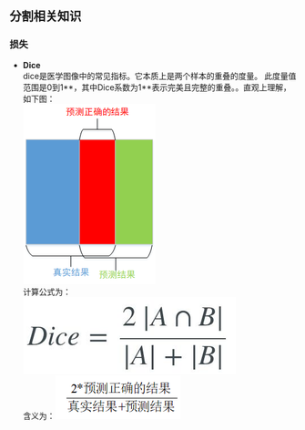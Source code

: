 ## 分割相关知识


### 损失
- **Dice**  
  dice是医学图像中的常见指标。它本质上是两个样本的重叠的度量。 此度量值范围是0到1**，其中Dice系数为1**表示完美且完整的重叠。。直观上理解，如下图：  
  ![](https://github.com/sfxz035/DL-Learning/raw/master/picture/20180607161135809.png)  
  计算公式为：  
  ![enter image description here](https://github.com/sfxz035/DL-Learning/raw/master/picture/1556345040%281%29.jpg)  
  含义为：![enter image description here](https://github.com/sfxz035/DL-Learning/raw/master/picture/20180607161545186.png)  
  
<!--stackedit_data:
eyJoaXN0b3J5IjpbLTE5NjQzMTUxMTAsLTk0NjA4NDY2MiwxND
U0OTAzMDAsMzcxNTQwMjcxXX0=
-->